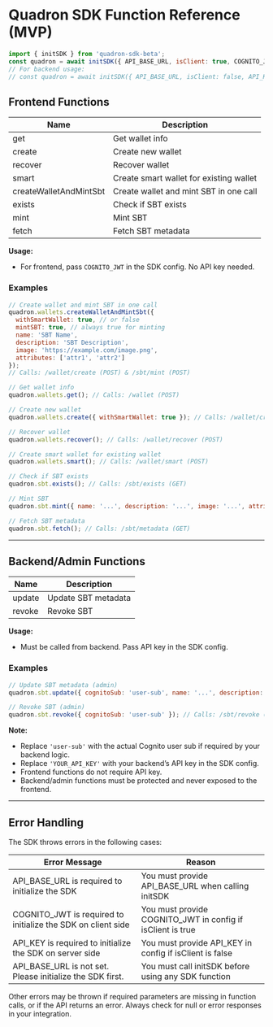 # Quadron SDK Function Reference (MVP)

```js
import { initSDK } from 'quadron-sdk-beta';
const quadron = await initSDK({ API_BASE_URL, isClient: true, COGNITO_JWT });
// For backend usage:
// const quadron = await initSDK({ API_BASE_URL, isClient: false, API_KEY });
```

## Frontend Functions

| Name                    | Description                                 |
|-------------------------|---------------------------------------------|
| get                     | Get wallet info                             |
| create                  | Create new wallet                           |
| recover                 | Recover wallet                              |
| smart                   | Create smart wallet for existing wallet     |
| createWalletAndMintSbt  | Create wallet and mint SBT in one call      |
| exists                  | Check if SBT exists                         |
| mint                    | Mint SBT                                    |
| fetch                   | Fetch SBT metadata                          |

**Usage:**
- For frontend, pass `COGNITO_JWT` in the SDK config. No API key needed.

### Examples

```js
// Create wallet and mint SBT in one call
quadron.wallets.createWalletAndMintSbt({
  withSmartWallet: true, // or false
  mintSBT: true, // always true for minting
  name: 'SBT Name',
  description: 'SBT Description',
  image: 'https://example.com/image.png',
  attributes: ['attr1', 'attr2']
});
// Calls: /wallet/create (POST) & /sbt/mint (POST)

// Get wallet info
quadron.wallets.get(); // Calls: /wallet (POST)

// Create new wallet
quadron.wallets.create({ withSmartWallet: true }); // Calls: /wallet/create (POST)

// Recover wallet
quadron.wallets.recover(); // Calls: /wallet/recover (POST)

// Create smart wallet for existing wallet
quadron.wallets.smart(); // Calls: /wallet/smart (POST)

// Check if SBT exists
quadron.sbt.exists(); // Calls: /sbt/exists (GET)

// Mint SBT
quadron.sbt.mint({ name: '...', description: '...', image: '...', attributes: [...] }); // Calls: /sbt/mint (POST)

// Fetch SBT metadata
quadron.sbt.fetch(); // Calls: /sbt/metadata (GET)
```

---

## Backend/Admin Functions

| Name    | Description                |
|---------|----------------------------|
| update  | Update SBT metadata        |
| revoke  | Revoke SBT                 |

**Usage:**
- Must be called from backend. Pass API key in the SDK config.

### Examples

```js
// Update SBT metadata (admin)
quadron.sbt.update({ cognitoSub: 'user-sub', name: '...', description: '...', image: '...', attributes: [...] }); // Calls: /sbt/updateMetadata (PUT)

// Revoke SBT (admin)
quadron.sbt.revoke({ cognitoSub: 'user-sub' }); // Calls: /sbt/revoke (POST)
```

**Note:**
- Replace `'user-sub'` with the actual Cognito user sub if required by your backend logic.
- Replace `'YOUR_API_KEY'` with your backend’s API key in the SDK config.
- Frontend functions do not require API key.
- Backend/admin functions must be protected and never exposed to the frontend.

---

## Error Handling

The SDK throws errors in the following cases:

| Error Message                                         | Reason                                                      |
|-------------------------------------------------------|-------------------------------------------------------------|
| API_BASE_URL is required to initialize the SDK         | You must provide API_BASE_URL when calling initSDK          |
| COGNITO_JWT is required to initialize the SDK on client side | You must provide COGNITO_JWT in config if isClient is true |
| API_KEY is required to initialize the SDK on server side | You must provide API_KEY in config if isClient is false     |
| API_BASE_URL is not set. Please initialize the SDK first. | You must call initSDK before using any SDK function         |

Other errors may be thrown if required parameters are missing in function calls, or if the API returns an error. Always check for null or error responses in your integration.
